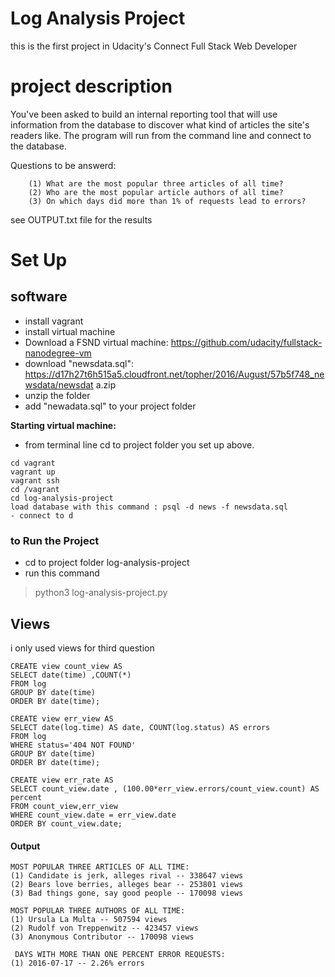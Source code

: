 # Log Analysis Project


this is the first project in Udacity's Connect Full Stack Web Developer
# project description 
 You've been asked to build an internal reporting tool that will use information from the database to discover what kind of articles the site's readers like.
 The program will run from the command line and connect to the database.
 
Questions to be answerd:
```
    (1) What are the most popular three articles of all time?
    (2) Who are the most popular article authors of all time?
    (3) On which days did more than 1% of requests lead to errors?
 ``` 
    
see OUTPUT.txt file for the results


# Set Up
## software 
- install vagrant 
- install virtual machine
- Download a FSND virtual machine: https://github.com/udacity/fullstack-nanodegree-vm
- download "newsdata.sql": https://d17h27t6h515a5.cloudfront.net/topher/2016/August/57b5f748_newsdata/newsdat
a.zip
- unzip the folder
- add "newadata.sql" to your project folder 

**Starting virtual machine:**
- from terminal line cd to project folder you set up above.
```
cd vagrant
vagrant up
vagrant ssh
cd /vagrant
cd log-analysis-project
load database with this command : psql -d news -f newsdata.sql
- connect to d
```


### to Run the Project
 - cd to project folder log-analysis-project
 - run this command
 > python3 log-analysis-project.py
 
 ## Views 
 i only used views for third question
```
CREATE view count_view AS
SELECT date(time) ,COUNT(*) 
FROM log 
GROUP BY date(time) 
ORDER BY date(time);
```
```
CREATE view err_view AS 
SELECT date(log.time) AS date, COUNT(log.status) AS errors 
FROM log 
WHERE status='404 NOT FOUND'
GROUP BY date(time) 
ORDER BY date(time);

```
```
CREATE view err_rate AS 
SELECT count_view.date , (100.00*err_view.errors/count_view.count) AS percent 
FROM count_view,err_view 
WHERE count_view.date = err_view.date 
ORDER BY count_view.date;
```
#### Output 
```
MOST POPULAR THREE ARTICLES OF ALL TIME:
(1) Candidate is jerk, alleges rival -- 338647 views
(2) Bears love berries, alleges bear -- 253801 views
(3) Bad things gone, say good people -- 170098 views

MOST POPULAR THREE AUTHORS OF ALL TIME:
(1) Ursula La Multa -- 507594 views
(2) Rudolf von Treppenwitz -- 423457 views
(3) Anonymous Contributor -- 170098 views

 DAYS WITH MORE THAN ONE PERCENT ERROR REQUESTS:
(1) 2016-07-17 -- 2.26% errors
```
